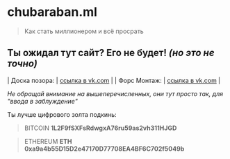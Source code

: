 # chubaraban.ml
>Как стать миллионером и всё просрать

## Ты ожидал тут сайт? Его не будет! *(но это не точно)*

| Доска позора:  | [ссылка в vk.com](https://vk.com/pozor_pro)  |
| Форс Монтаж:  | [ссылка в vk.com](https://vk.com/repair_apartment_in_moscow)  |

*Не обращай внимание на вышеперечисленных, они тут просто так, для "ввода в заблуждение"*

Ты лучше цифрового золта подкинь:

>BITCOIN
**1L2F9fSXFsRdwgxA76ru59as2vh311HJGD**

>ETHEREUM
**ETH 0xa9a4b55D15D2e47170D77708EA4BF6C702f5049b**
